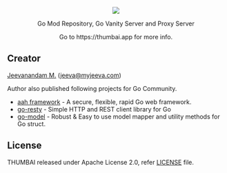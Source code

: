<p align="center">
  <img src="https://thumbai.app/static/img/thumbai-logo-dark-256.png" />
  <p align="center">Go Mod Repository, Go Vanity Server and Proxy Server</p>
</p>
<p align="center">
    Go to https://thumbai.app for more info.
</p>

## Creator

[Jeevanandam M.](https://github.com/jeevatkm) (jeeva@myjeeva.com)

Author also published following projects for Go Community.

* [aah framework](https://aahframework.org) - A secure, flexible, rapid Go web framework.
* [go-resty](https://github.com/go-resty/resty) - Simple HTTP and REST client library for Go
* [go-model](https://github.com/jeevatkm/go-model) - Robust & Easy to use model mapper and utility methods for Go struct.

## License

THUMBAI released under Apache License 2.0, refer [LICENSE](LICENSE) file.